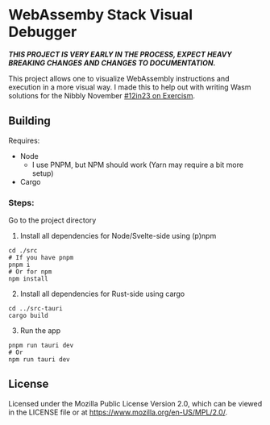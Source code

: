 # WebAssemby Stack Visual Debugger

***THIS PROJECT IS VERY EARLY IN THE PROCESS, EXPECT HEAVY BREAKING CHANGES AND CHANGES TO DOCUMENTATION.***

This project allows one to visualize WebAssembly instructions and execution in a more visual way. I made this to help out with writing Wasm solutions for the Nibbly November [#12in23 on Exercism](https://exercism.org/challenges/12in23). 

## Building
Requires:
* Node
    * I use PNPM, but NPM should work (Yarn may require a bit more setup)
* Cargo

### Steps:
Go to the project directory

1. Install all dependencies for Node/Svelte-side using (p)npm

```shell
cd ./src
# If you have pnpm
pnpm i
# Or for npm
npm install
```

2. Install all dependencies for Rust-side using cargo

```shell
cd ../src-tauri
cargo build
```

3. Run the app
```shell
pnpm run tauri dev
# Or
npm run tauri dev
```

## License
Licensed under the Mozilla Public License Version 2.0, which can be viewed in the LICENSE file or at <https://www.mozilla.org/en-US/MPL/2.0/>.